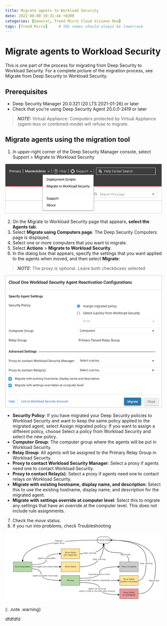 ```yaml
---
title: Migrate agents to Workload Security
date: 2022-08-08 19:31:44 +0200
categories: [General, Trend Micro Cloud Visione One]
tags: [Trend Micro]     # TAG names should always be lowercase
---
```


# Migrate agents to Workload Security

This is one part of the process for migrating from Deep Security to Workload Security. For a complete picture of the migration process, see Migrate from Deep Security to Workload Security.

## Prerequisites

* Deep Security Manager 20.0.321 (20 LTS 2021-01-26) or later
* Check that you're using Deep Security Agent 20.0.0-2419 or later

> **_NOTE:_** Virtual Appliance: Computers protected by Virtual Appliance (agent-less or combined-mode) will refuse to migrate.

## Migrate agents using the migration tool

1. In upper-right corner of the Deep Security Manager console, select Support > Migrate to Workload Security

![Migration Menu](/assets/migration-menu.png)

2. On the Migrate to Workload Security page that appears, **select the Agents tab**.
3. Select **Migrate using Computers page**. The Deep Security Computers page is displayed.
4. Select one or more computers that you want to migrate.
5. Select **Actions** > **Migrate to Workload Security**.
6. In the dialog box that appears, specify the settings that you want applied to the agents when moved, and then select **Migrate**:

> **_NOTE:_** The proxy is optional. Leave both checkboxes selected 

![Migration Menu](/assets/migration-set-config.png)

* **Security Policy**: If you have migrated your Deep Security policies to Workload Security and want to keep the same policy applied to the migrated agent, select Assign migrated policy. If you want to assign a different policy, choose Select a policy from Workload Security and select the new policy.
* **Computer Group**: The computer group where the agents will be put in Workload Security.
* **Relay Group**: All agents will be assigned to the Primary Relay Group in Workload Security.
* **Proxy to contact Workload Security Manager**: Select a proxy if agents need one to contact Workload Security.
* **Proxy to contact Relay(s)**: Select a proxy if agents need one to contact relays on Workload Security.
* **Migrate with existing hostname, display name, and description**: Select this to use the existing hostname, display name, and description for the migrated agent.
* **Migrate with settings override at computer level**: Select this to migrate any settings that have an override at the computer level. This does not include rule assignments.

7. Check the *move* status.
8. If you run into problems, check Troubleshooting

![Move Agent Status](/assets/diagram_move_agent_status.png)


{: .note .warning} 


 dfdfdfd 